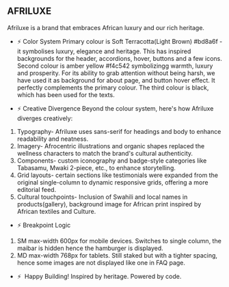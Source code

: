 AFRILUXE
--------

Afriluxe is a brand that embraces African luxury and our rich heritage. 
* ⚡ Color System 
Primary colour is Soft Terracotta(Light Brown) #bd8a6f - it symbolises luxury, elegance and heritage. This has inspired backgrounds for the header, accordions, hover, buttons and a few icons.
 Second colour is amber yellow #f4c542 symbolizingg warmth, luxury and prosperity. For its ability to grab attention without being harsh, we have used it as background for about page, and button hover effect. It perfectly complements the primary colour. 
 The third colour is black, which has been used for the texts. 
 
 * ⚡ Creative Divergence Beyond the colour system, here's how Afriluxe diverges creatively: 
  1. Typography- Afriluxe uses sans-serif for headings and body to enhance readability and neatness.
  2. Imagery- Afrocentric illustrations and organic shapes replaced the wellness characters to match the brand's cultural authenticity. 
  3. Components- custom iconography and badge-style categories like Tabasamu, Mwaki 2-piece, etc., to enhance storytelling. 
  4. Grid layouts- certain sections like testimonials were expanded from the original single-column to dynamic responsive grids, offering a more editorial feed. 
  5. Cultural touchpoints- Inclusion of Swahili and local names in products(gallery), background image for African print inspired by African textiles and Culture.

  * ⚡ Breakpoint Logic
  1. SM max-width 600px for mobile devices. Switches to single column, the maibar is hidden hence the hamburger is displayed. 
  2. MD max-width 768px for tablets. Still staked  but with a tighter spacing, hence some images are not displayed like one in FAQ page.

* ⚡  Happy Building! Inspired by heritage. Powered by code.

